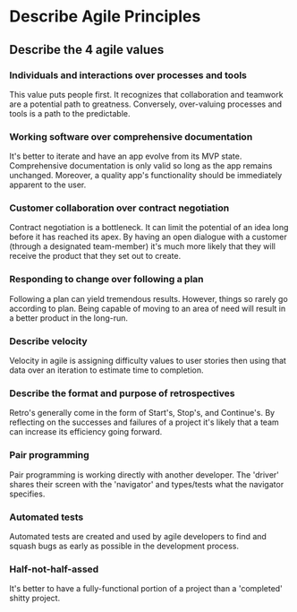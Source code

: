 # Describe Agile Principles

## Describe the 4 agile values

### Individuals and interactions over processes and tools

This value puts people first. It recognizes that collaboration and teamwork are a potential path to greatness. Conversely, over-valuing processes and tools is a path to the predictable.

### Working software over comprehensive documentation

It's better to iterate and have an app evolve from its MVP state. Comprehensive documentation is only valid so long as the app remains unchanged. Moreover, a quality app's functionality should be immediately apparent to the user.

### Customer collaboration over contract negotiation

Contract negotiation is a bottleneck. It can limit the potential of an idea long before it has reached its apex. By having an open dialogue with a customer (through a designated team-member) it's much more likely that they will receive the product that they set out to create.

### Responding to change over following a plan

Following a plan can yield tremendous results. However, things so rarely go according to plan. Being capable of moving to an area of need will result in a better product in the long-run.



### Describe velocity

Velocity in agile is assigning difficulty values to user stories then using that data over an iteration to estimate time to completion.

### Describe the format and purpose of retrospectives

Retro's generally come in the form of Start's, Stop's, and Continue's. By reflecting on the successes and failures of a project it's likely that a team can increase its efficiency going forward.

### Pair programming

Pair programming is working directly with another developer. The 'driver' shares their screen with the 'navigator' and types/tests what the navigator specifies.

### Automated tests

Automated tests are created and used by agile developers to find and squash bugs as early as possible in the development process.

### Half-not-half-assed

It's better to have a fully-functional portion of a project than a 'completed' shitty project.
